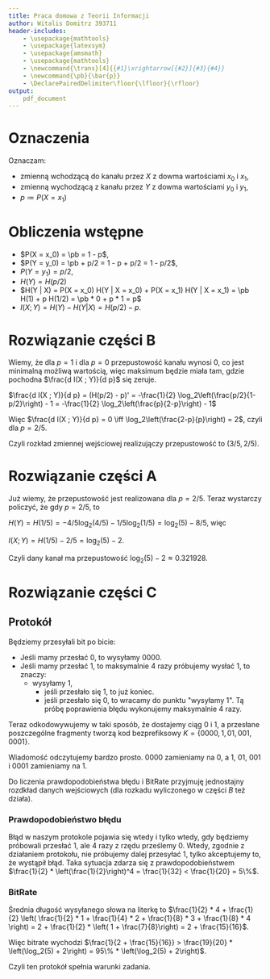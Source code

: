 ```yaml
---
title: Praca domowa z Teorii Informacji
author: Witalis Domitrz 393711
header-includes:
    - \usepackage{mathtools}
    - \usepackage{latexsym}
    - \usepackage{amsmath}
    - \usepackage{mathtools}
    - \newcommand{\trans}[4]{{#1}\xrightarrow[{#2}]{#3}{#4}}
    - \newcommand{\pb}{\bar{p}}
    - \DeclarePairedDelimiter\floor{\lfloor}{\rfloor}
output:
    pdf_document
---
```


# Oznaczenia
Oznaczam:

- zmienną wchodzącą do kanału przez $X$ z dowma wartościami $x_0$ i $x_1$,
- zmienną wychodzącą z kanału przez $Y$ z dowma wartościami $y_0$ i $y_1$,
- $p \coloneqq P(X = x_1)$

# Obliczenia wstępne

- $P(X = x_0) = \pb = 1 - p$,
- $P(Y = y_0) = \pb + p/2 = 1 - p + p/2 = 1 - p/2$,
- $P(Y = y_1) = p/2$,
- $H(Y) = H(p/2)$
- $H(Y | X) = P(X = x_0) H(Y | X = x_0) + P(X = x_1) H(Y | X = x_1) = \pb H(1) + p H(1/2) = \pb * 0 + p * 1 = p$
- $I(X ; Y) = H(Y) - H(Y | X) = H(p/2) - p$.

# Rozwiązanie części B
Wiemy, że dla $p=1$ i dla $p=0$ przepustowość kanału wynosi $0$, co jest minimalną możliwą wartością, więc maksimum będzie miała tam, gdzie pochodna
$\frac{d I(X ; Y)}{d p}$ się zeruje.

$\frac{d I(X ; Y)}{d p} = (H(p/2) - p)' = -\frac{1}{2} \log_2\left(\frac{p/2}{1-p/2}\right) - 1 = -\frac{1}{2} \log_2\left(\frac{p}{2-p}\right) - 1$

Więc $\frac{d I(X ; Y)}{d p} = 0 \iff \log_2\left(\frac{2-p}{p}\right) = 2$, czyli dla $p = 2/5$.

Czyli rozkład zmiennej wejściowej realizujączy przepustowość to $(3/5, 2/5)$.

# Rozwiązanie części A

Już wiemy, że przepustowość jest realizowana dla $p = 2/5$. Teraz wystarczy policzyć, że gdy $p = 2/5$, to

$H(Y) = H(1/5) = - 4/5 \log_2(4/5) - 1/5 \log_2(1/5) = \log_2(5) - 8/5$, więc

$I(X ; Y) = H(1/5) - 2/5 = \log_2(5) - 2$.

Czyli dany kanał ma przepustowość $\log_2(5) - 2 \approx 0.321928$.

# Rozwiązanie części C

## Protokół

Będziemy przesyłali bit po bicie:

- Jeśli mamy przesłać $0$, to wysyłamy $0000$.
- Jeśli mamy przesłać $1$, to maksymalnie 4 razy próbujemy wysłać $1$, to znaczy:
    - wysyłamy $1$,
        - jeśli przesłało się $1$, to już koniec.
        - jeśli przesłało się $0$, to wracamy do punktu "wysyłamy $1$". Tą próbę poprawienia błędu wykonujemy maksymalnie 4 razy.

Teraz odkodowywujemy w taki sposób, że dostajemy ciąg $0$ i $1$, a przesłane poszczególne fragmenty tworzą kod bezprefiksowy $K = \{0000, 1, 01, 001, 0001\}$.

Wiadomość odczytujemy bardzo prosto. $0000$ zamieniamy na $0$, a $1$, $01$, $001$ i $0001$ zamieniamy na $1$.

Do liczenia prawdopodobieństwa błędu i BitRate przyjmuję jednostajny rozdkład danych wejściowych (dla rozkadu wyliczonego w części $B$ też działa).

### Prawdopodobieństwo błędu

Błąd w naszym protokole pojawia się wtedy i tylko wtedy, gdy będziemy próbowali przesłać $1$, ale 4 razy z rzędu prześlemy $0$. Wtedy, zgodnie z działaniem protokołu, nie próbujemy dalej przesyłać $1$, tylko akceptujemy to, że wystąpił błąd. Taka sytuacja zdarza się z prawdopodobieństwem $\frac{1}{2} * \left(\frac{1}{2}\right)^4 = \frac{1}{32} < \frac{1}{20} = 5\%$.

### BitRate

Średnia długość wysyłanego słowa na literkę to $\frac{1}{2} * 4 + \frac{1}{2} \left( \frac{1}{2} * 1 + \frac{1}{4} * 2 + \frac{1}{8} * 3 + \frac{1}{8} * 4 \right) = 2 + \frac{1}{2} * \left( 1 + \frac{7}{8}\right) = 2 + \frac{15}{16}$.

Więc bitrate wychodzi $\frac{1}{2 + \frac{15}{16}} > \frac{19}{20} * \left(\log_2(5) + 2\right) = 95\% * \left(\log_2(5) + 2\right)$.

Czyli ten protokół spełnia warunki zadania.
